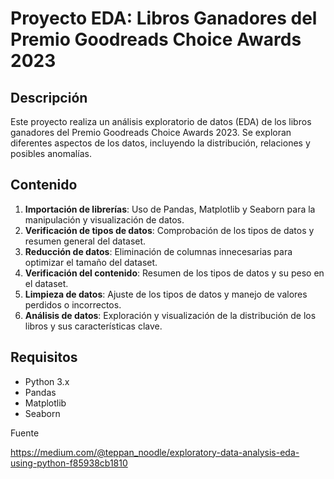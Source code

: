 
# Proyecto EDA: Libros Ganadores del Premio Goodreads Choice Awards 2023

## Descripción

Este proyecto realiza un análisis exploratorio de datos (EDA) de los libros ganadores del Premio Goodreads Choice Awards 2023. Se exploran diferentes aspectos de los datos, incluyendo la distribución, relaciones y posibles anomalías.

## Contenido

1. **Importación de librerías**: Uso de Pandas, Matplotlib y Seaborn para la manipulación y visualización de datos.
2. **Verificación de tipos de datos**: Comprobación de los tipos de datos y resumen general del dataset.
3. **Reducción de datos**: Eliminación de columnas innecesarias para optimizar el tamaño del dataset.
4. **Verificación del contenido**: Resumen de los tipos de datos y su peso en el dataset.
5. **Limpieza de datos**: Ajuste de los tipos de datos y manejo de valores perdidos o incorrectos.
6. **Análisis de datos**: Exploración y visualización de la distribución de los libros y sus características clave.

## Requisitos

- Python 3.x
- Pandas
- Matplotlib
- Seaborn





Fuente

https://medium.com/@teppan_noodle/exploratory-data-analysis-eda-using-python-f85938cb1810